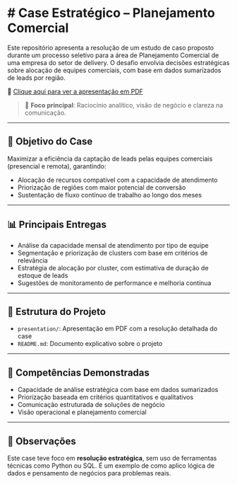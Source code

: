 # # Case Estratégico – Planejamento Comercial

Este repositório apresenta a resolução de um estudo de caso proposto durante um processo seletivo para a área de Planejamento Comercial de uma empresa do setor de delivery. O desafio envolvia decisões estratégicas sobre alocação de equipes comerciais, com base em dados sumarizados de leads por região.

📄 [Clique aqui para ver a apresentação em PDF](./presentation/case-planejamento-comercial.pdf)

> 🧠 **Foco principal**: Raciocínio analítico, visão de negócio e clareza na comunicação.

---

## 🎯 Objetivo do Case

Maximizar a eficiência da captação de leads pelas equipes comerciais (presencial e remota), garantindo:
- Alocação de recursos compatível com a capacidade de atendimento
- Priorização de regiões com maior potencial de conversão
- Sustentação de fluxo contínuo de trabalho ao longo dos meses

---

## 📊 Principais Entregas

- Análise da capacidade mensal de atendimento por tipo de equipe
- Segmentação e priorização de clusters com base em critérios de relevância
- Estratégia de alocação por cluster, com estimativa de duração de estoque de leads
- Sugestões de monitoramento de performance e melhoria contínua

---

## 📁 Estrutura do Projeto

- `presentation/`: Apresentação em PDF com a resolução detalhada do case
- `README.md`: Documento explicativo sobre o projeto

---

## 🧠 Competências Demonstradas

- Capacidade de análise estratégica com base em dados sumarizados
- Priorização baseada em critérios quantitativos e qualitativos
- Comunicação estruturada de soluções de negócio
- Visão operacional e planejamento comercial

---

## 📌 Observações

Este case teve foco em **resolução estratégica**, sem uso de ferramentas técnicas como Python ou SQL. É um exemplo de como aplico lógica de dados e pensamento de negócios para problemas reais.



